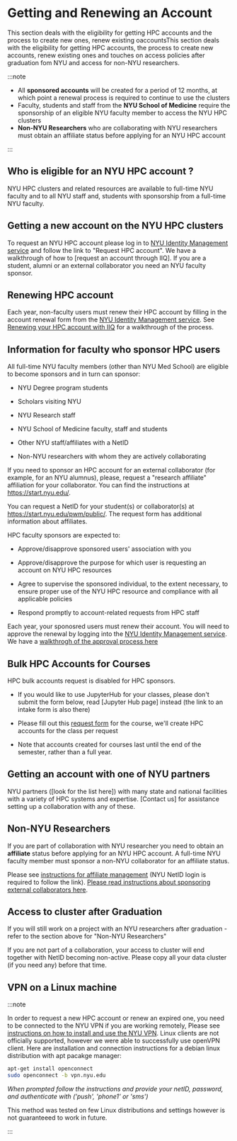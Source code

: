 # Getting and Renewing an Account

[nyu vpn link]: https://www.nyu.edu/life/information-technology/infrastructure/network-services/vpn.html

[nyu ims link]: https://identity.it.nyu.edu/

[affiliate and account management link]: https://nyu.service-now.com/sp?sys_kb_id=621146614050d5442a5dc4baadd48b32&id=kb_article_view&sysparm_rank=1&sysparm_tsqueryId=7d719c551b2820d0a54ffdd51a4bcb90

[hpc account request form link for courses]: https://docs.google.com/forms/d/e/1FAIpQLSdehngqL1xso-YV6MOhplKNwxXjASHYnDtM_5THB3P2vrDKcg/viewform?usp=sf_link

This section deals with the eligibility for getting HPC accounts and the process to create new ones, renew existing oaccountsThis section deals with the eligibility for getting HPC accounts, the process to create new accounts, renew existing ones and touches on access policies after graduation fom NYU and access for non-NYU researchers.

:::note

-   All **sponsored accounts** will be created for a period of 12 months, at which point a renewal process is required to continue to use the clusters
-   Faculty, students and staff from the **NYU School of Medicine** require the sponsorship of an eligible NYU faculty member to access the NYU HPC clusters
-   **Non-NYU Researchers** who are collaborating with NYU researchers must obtain an affiliate status before applying for an NYU HPC account
 
:::

## Who is eligible for an NYU HPC account ?

NYU HPC clusters and related resources are available to full-time NYU faculty and to all NYU staff and, students with sponsorship from a full-time NYU faculty.


## Getting a new account on the NYU HPC clusters

To request an NYU HPC account please log in to [NYU Identity Management service][nyu ims link] and follow the link to "Request HPC account". We have a walkthrough of how to \[request an account through IIQ]. If you are a student, alumni or an external collaborator you need an NYU faculty sponsor.

## Renewing HPC account

Each year, non-faculty users must renew their HPC account by filling in the account renewal form from the [NYU Identity Management service][nyu ims link]. See [Renewing your HPC account with IIQ](./03_walkthrough_approve_hpc_account_request.md) for a walkthrough of the process.

## Information for faculty who sponsor HPC users

All full-time NYU faculty members (other than NYU Med School) are eligible to become sponsors and in turn can sponsor:

-   NYU Degree program students

-   Scholars visiting NYU

-   NYU Research staff

-   NYU School of Medicine faculty, staff and students

-   Other NYU staff/affiliates with a NetID

-   Non-NYU researchers with whom they are actively collaborating

If you need to sponsor an HPC account for an external collaborator (for example, for an NYU alumnus), please, request a "research affiliate" affiliation for your collaborator. You can find the instructions at https://start.nyu.edu/.

You can request a NetID for your student(s) or collaborator(s) at https://start.nyu.edu/pwm/public/. The request form has additional information about affiliates.

HPC faculty sponsors are expected to:

-   Approve/disapprove sponsored users' association with you

-   Approve/disapprove the purpose for which user is requesting an account on NYU HPC resources

-   Agree to supervise the sponsored individual, to the extent necessary, to ensure proper use of the NYU HPC resource and compliance with all applicable policies

-   Respond promptly to account-related requests from HPC staff

Each year, your sponosred users must renew their account. You will need to approve the renewal by logging into the [NYU Identity Management service][nyu ims link]. We have a [walkthrogh of the approval process here](./03_walkthrough_approve_hpc_account_request.md)

## Bulk HPC Accounts for Courses

HPC bulk accounts request is disabled for HPC sponsors.

-   If you would like to use JupyterHub for your classes, please don't submit the form below, read \[Jupyter Hub page] instead (the link to an intake form is also there)

-   Please fill out this [request form][hpc account request form link for courses] for the course, we'll create HPC accounts for the class per request

-   Note that accounts created for courses last until the end of the semester, rather than a full year.

## Getting an account with one of NYU partners

NYU partners (\[look for the list here]) with many state and national facilities with a variety of HPC systems and expertise. \[Contact us] for assistance setting up a collaboration with any of these.

## Non-NYU Researchers

If you are part of collaboration with NYU researcher you need to obtain an **affiliate** status before applying for an NYU HPC account. A full-time NYU faculty member must sponsor a non-NYU collaborator for an affiliate status.

Please see [instructions for affiliate management][affiliate and account management link] (NYU NetID login is required to follow the link). [Please read instructions about sponsoring external collaborators here](./05_hpc_accounts_external_collaborators.md).


## Access to cluster after Graduation

If you will still work on a project with an NYU researchers after graduation - refer to the section above for "Non-NYU Researchers"

If you are not part of a collaboration, your access to cluster will end together with NetID becoming non-active. Please copy all your data cluster (if you need any) before that time.


## VPN on a Linux machine

:::note

In order to request a new HPC account or renew an expired one, you need to be connected to the NYU VPN if you are working remotely, Please see [instructions on how to install and use the NYU VPN][nyu vpn link]. Linux clients are not officially supported, however we were able to successfully use openVPN client. Here are installation and connection instructions for a debian linux distribution with apt pacakge manager:

```sh
apt-get install openconnect
sudo openconnect -b vpn.nyu.edu
```

_When prompted follow the instructions and provide your netID, password, and authenticate with ('push', 'phone1' or 'sms')_

This method was tested on few Linux distributions and settings however is not guaranteeed to work in future.

:::
